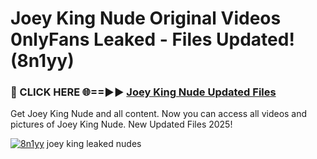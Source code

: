 # Joey King Nude Original Videos 0nlyFans Leaked - Files Updated! (8n1yy)

<h3>🔴 CLICK HERE 🌐==►► <a href="https://tinyurl.com/5h6xmrr3" rel="nofollow">Joey King Nude Updated Files</a></h3>

Get Joey King Nude and all content. Now you can access all videos and pictures of Joey King Nude. New Updated Files 2025!

[![8n1yy](https://i.imgur.com/KVD873Z.gif)](https://tinyurl.com/5h6xmrr3)
joey king leaked nudes